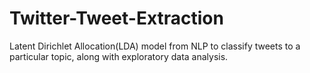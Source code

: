# Twitter-Tweet-Extraction

Latent Dirichlet Allocation(LDA) model from NLP to classify tweets to a particular topic, along with exploratory data analysis.

